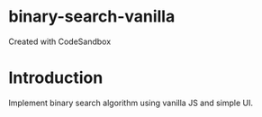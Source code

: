 # binary-search-vanilla
Created with CodeSandbox

# Introduction
Implement binary search algorithm using vanilla JS and simple UI.
